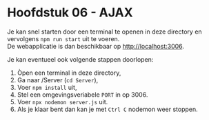# Hoofdstuk 06 - AJAX

Je kan snel starten door een terminal te openen in deze directory en vervolgens ```npm run start``` uit te voeren.  
De webapplicatie is dan beschikbaar op [http://localhost:3006](http://localhost:3006).

Je kan eventueel ook volgende stappen doorlopen:
1. Òpen een terminal in deze directory,
2. Ga naar /Server (```cd Server```),
3. Voer ```npm install``` uit,
4. Stel een omgevingsveriabele ```PORT``` in op 3006.
5. Voer ```npx nodemon server.js``` uit.
6. Als je klaar bent dan kan je met ```Ctrl C``` nodemon weer stoppen.